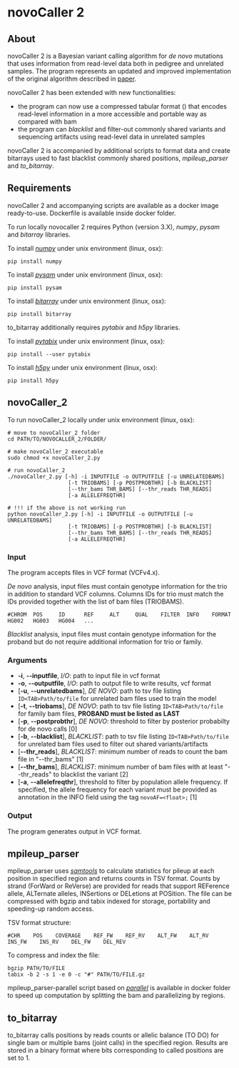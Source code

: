# novoCaller 2


## About
novoCaller 2 is a Bayesian variant calling algorithm for *de novo* mutations that uses information from read-level data both in pedigree and unrelated samples.
The program represents an updated and improved implementation of the original algorithm described in [paper](https://academic.oup.com/bioinformatics/advance-article/doi/10.1093/bioinformatics/bty749/5087716).

novoCaller 2 has been extended with new functionalities:

  - the program can now use a compressed tabular format () that encodes read-level information in a more accessible and portable way as compared with bam
  - the program can *blacklist* and filter-out commonly shared variants and sequencing artifacts using read-level data in unrelated samples

novoCaller 2 is accompanied by additional scripts to format data and create bitarrays used to fast blacklist commonly shared positions, *mpileup_parser* and *to_bitarray*.


## Requirements
novoCaller 2 and accompanying scripts are available as a docker image ready-to-use. Dockerfile is available inside docker folder.

To run locally novocaller 2 requires Python (version 3.X), *numpy*, *pysam* and *bitarray* libraries.

To install [*numpy*](https://docs.scipy.org/doc/ "numpy documentation") under unix environment (linux, osx):

    pip install numpy

To install [*pysam*](https://pysam.readthedocs.io/en/latest/ "pysam documentation") under unix environment (linux, osx):

    pip install pysam

To install [*bitarray*](https://pypi.org/project/bitarray/ "bitarray documentation") under unix environment (linux, osx):

    pip install bitarray

to_bitarray additionally requires *pytabix* and *h5py* libraries.

To install [*pytabix*](https://pypi.org/project/pytabix/ "pytabix documentation") under unix environment (linux, osx):

    pip install --user pytabix

To install [*h5py*](https://www.h5py.org/ "h5py documentation") under unix environment (linux, osx):

    pip install h5py


## novoCaller_2
To run novoCaller_2 locally under unix environment (linux, osx):

    # move to novoCaller_2 folder
    cd PATH/TO/NOVOCALLER_2/FOLDER/

    # make novoCaller_2 executable
    sudo chmod +x novoCaller_2.py

    # run novoCaller_2
    ./novoCaller_2.py [-h] -i INPUTFILE -o OUTPUTFILE [-u UNRELATEDBAMS]
                       [-t TRIOBAMS] [-p POSTPROBTHR] [-b BLACKLIST]
                       [--thr_bams THR_BAMS] [--thr_reads THR_READS]
                       [-a ALLELEFREQTHR]

    # !!! if the above is not working run
    python novoCaller_2.py [-h] -i INPUTFILE -o OUTPUTFILE [-u UNRELATEDBAMS]
                       [-t TRIOBAMS] [-p POSTPROBTHR] [-b BLACKLIST]
                       [--thr_bams THR_BAMS] [--thr_reads THR_READS]
                       [-a ALLELEFREQTHR]

### Input
The program accepts files in VCF format (VCFv4.x).

*De novo* analysis, input files must contain genotype information for the trio in addition to standard VCF columns. Columns IDs for trio must match the IDs provided together with the list of bam files (TRIOBAMS).

    #CHROM  POS     ID      REF     ALT     QUAL    FILTER  INFO    FORMAT  HG002   HG003   HG004   ...

*Blacklist* analysis, input files must contain genotype information for the proband but do not require additional information for trio or family.

### Arguments
  - **-i**, **--inputfile**, *I/O*: path to input file in vcf format
  - **-o**, **--outputfile**, *I/O*: path to output file to write results, vcf format
  - [**-u**, **--unrelatedbams**], *DE NOVO*: path to tsv file listing `ID<TAB>Path/to/file` for unrelated bam files used to train the model
  - [**-t**, **--triobams**], *DE NOVO*: path to tsv file listing `ID<TAB>Path/to/file` for family bam files, **PROBAND must be listed as LAST**
  - [**-p**, **--postprobthr**], *DE NOVO*: threshold to filter by posterior probabilty for de novo calls [0]
  - [**-b**, **--blacklist**], *BLACKLIST*: path to tsv file listing `ID<TAB>Path/to/file` for unrelated bam files used to filter out shared variants/artifacts
  - [**--thr_reads**], *BLACKLIST*: minimum number of reads to count the bam file in "--thr_bams" [1]
  - [**--thr_bams**], *BLACKLIST*: minimum number of bam files with at least "--thr_reads" to blacklist the variant [2]
  - [**-a**, **--allelefreqthr**], threshold to filter by population allele frequency. If specified, the allele frequency for each variant must be provided as annotation in the INFO field using the tag `novoAF=<float>;` [1]

### Output
The program generates output in VCF format.


## mpileup_parser
mpileup_parser uses [*samtools*](http://www.htslib.org/ "samtools documentation") to calculate statistics for pileup at each position in specified region and returns counts in TSV format. Counts by strand (ForWard or ReVerse) are provided for reads that support REFerence allele, ALTernate alleles, INSertions or DELetions at POSition. The file can be compressed with bgzip and tabix indexed for storage, portability and speeding-up random access.

TSV format structure:

    #CHR    POS    COVERAGE    REF_FW    REF_RV    ALT_FW    ALT_RV    INS_FW    INS_RV    DEL_FW    DEL_REV

To compress and index the file:

    bgzip PATH/TO/FILE
    tabix -b 2 -s 1 -e 0 -c "#" PATH/TO/FILE.gz

mpileup_parser-parallel script based on [*parallel*](https://www.gnu.org/software/parallel/ 'parallel documentation') is available in docker folder to speed up computation by splitting the bam and parallelizing by regions.


## to_bitarray
to_bitarray calls positions by reads counts or allelic balance (TO DO) for single bam or multiple bams (joint calls) in the specified region. Results are stored in a binary format where bits corresponding to called positions are set to 1.
